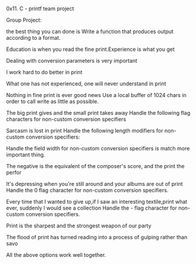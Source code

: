 0x11. C - printf team project

Group Project:

the best thing you can done is Write a function that produces output according to a format.

Education is when you read the fine print.Experience is what you get

Dealing with conversion parameters is very important

I work hard to do better in print

What one has not experienced, one will never understand in print

Nothing in fine print is ever good news
Use a local buffer of 1024 chars in order to call write as little as possible.

The big print gives and the small print takes away
Handle the following flag characters for non-custom conversion specifiers

Sarcasm is lost in print
Handle the following length modifiers for non-custom conversion specifiers:

Handle the field width for non-custom conversion specifiers is match more important thing.

The negative is the equivalent of the composer's score, and the print the perfor

It's depressing when you're still around and your albums are out of print
Handle the 0 flag character for non-custom conversion specifiers.

Every time that I wanted to give up,if I saw an interesting textile,print what ever, suddenly I would see a collection
Handle the - flag character for non-custom conversion specifiers.

Print is the sharpest and the strongest weapon of our party

The flood of print has turned reading into a process of gulping rather than savo

All the above options work well together.